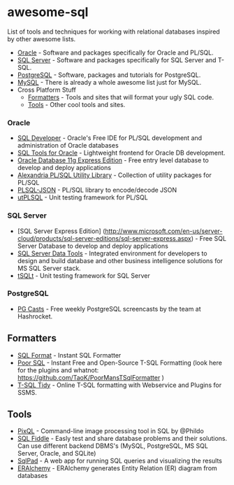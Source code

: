 awesome-sql
===========

List of tools and techniques for working with relational databases inspired by other awesome lists.

- [Oracle](#oracle) - Software and packages specifically for Oracle and PL/SQL.
- [SQL Server](#sqlserver) - Software and packages specifically for SQL Server and T-SQL.
- [PostgreSQL](#postgres) - Software, packages and tutorials for PostgreSQL.
- [MySQL](https://github.com/shlomi-noach/awesome-mysql/blob/gh-pages/index.md) - There is already a whole awesome list just for MySQL.
- Cross Platform Stuff
  - [Formatters](#formatter) - Tools and sites that will format your ugly SQL code.
  - [Tools](#tools) - Other cool tools and sites.

### <a name="oracle"></a>Oracle
- [SQL Developer](http://www.oracle.com/technetwork/developer-tools/sql-developer/overview/index.html) - Oracle's Free IDE for PL/SQL development and administration of Oracle databases
- [SQL Tools for Oracle](http://sourceforge.net/projects/sqlt/) - Lightweight frontend for Oracle DB development.
- [Oracle Database 11g Express Edition](http://www.oracle.com/technetwork/database/database-technologies/express-edition/overview/index.html) - Free entry level database to develop and deploy applications
- [Alexandria PL/SQL Utility Library](https://github.com/mortenbra/alexandria-plsql-utils) - Collection of utility packages for PL/SQL
- [PLSQL-JSON](https://github.com/doberkofler/PLSQL-JSON) - PL/SQL library to encode/decode JSON
- [utPLSQL](http://utplsql.sourceforge.net/) - Unit testing framework for PL/SQL

### <a name="sqlserver"></a>SQL Server
- [SQL Server Express Edition] (http://www.microsoft.com/en-us/server-cloud/products/sql-server-editions/sql-server-express.aspx) - Free SQL Server Database to develop and deploy applications
- [SQL Server Data Tools](http://msdn.microsoft.com/en-us/data/tools.aspx) - Integrated environment for developers to design and build database and other business intelligence solutions for MS SQL Server stack.
- [tSQLt](http://tsqlt.org/) - Unit testing framework for SQL Server

### <a name="sqlserver"></a>PostgreSQL
- [PG Casts](https://www.pgcasts.com) - Free weekly PostgreSQL screencasts by the team at Hashrocket.

## <a name="formatter"></a>Formatters

- [SQL Format](http://www.dpriver.com/pp/sqlformat.htm) - Instant SQL Formatter
- [Poor SQL](http://poorsql.com/) - Instant Free and Open-Source T-SQL Formatting (look here for the plugins and whatnot: https://github.com/TaoK/PoorMansTSqlFormatter )
- [T-SQL Tidy](http://www.tsqltidy.com/Default.aspx) - Online T-SQL formatting with Webservice and Plugins for SSMS.

## <a name="tools"></a>Tools

- [PixQL](https://github.com/Phildo/pixQL) - Command-line image processing tool in SQL by @Phildo
- [SQL Fiddle](http://sqlfiddle.com/) - Easly test and share database problems and their solutions. Can use different backend DBMS's (MySQL, PostgreSQL, MS SQL Server, Oracle, and SQLite)
- [SqlPad](http://rickbergfalk.github.io/sqlpad/) - A web app for running SQL queries and visualizing the results
- [ERAlchemy](https://github.com/Alexis-benoist/eralchemy) - ERAlchemy generates Entity Relation (ER) diagram from databases
